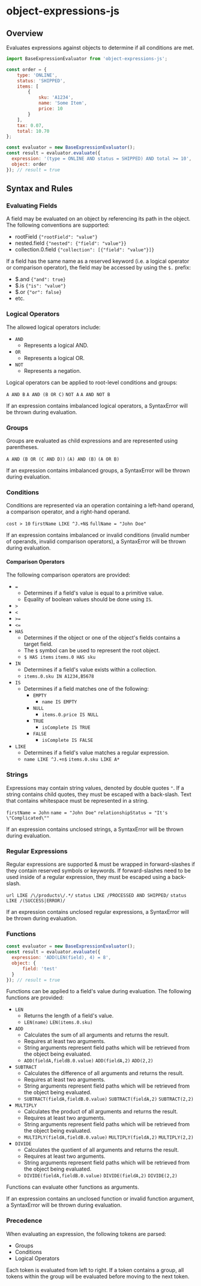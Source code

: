 # object-expressions-js

## Overview

Evaluates expressions against objects to determine if all conditions are met.

```javascript
import BaseExpressionEvaluator from 'object-expressions-js';

const order = {
    type: 'ONLINE',
    status: 'SHIPPED',
    items: [
        {
            sku: 'A1234',
            name: 'Some Item',
            price: 10
        }
    ],
    tax: 0.07,
    total: 10.70
};

const evaluator = new BaseExpressionEvaluator();
const result = evaluator.evaluate({
  expression: '(type = ONLINE AND status = SHIPPED) AND total >= 10',
  object: order
}); // result = true
```

## Syntax and Rules

### Evaluating Fields

A field may be evaluated on an object by referencing its path in the object. The following conventions are supported:
- rootField `{"rootField": "value"}`
- nested.field `{"nested": {"field": "value"}}`
- collection.0.field `{"collection": [{"field": "value"}]}`

If a field has the same name as a reserved keyword (i.e. a logical operator or comparison operator), the field may be accessed by using the `$.` prefix:
- $.and `{"and": true}`
- $.is `{"is": "value"}`
- $.or `{"or": false}`
- etc.

### Logical Operators

The allowed logical operators include:
- `AND`
  - Represents a logical AND.
- `OR`
  - Represents a logical OR.
- `NOT`
  - Represents a negation.

Logical operators can be applied to root-level conditions and groups:

`A AND B`
`A AND (B OR C)`
`NOT A`
`A AND NOT B`

If an expression contains imbalanced logical operators, a SyntaxError will be thrown during evaluation.

### Groups

Groups are evaluated as child expressions and are represented using parentheses.

`A AND (B OR (C AND D))` `(A) AND (B)` `(A OR B)`

If an expression contains imbalanced groups, a SyntaxError will be thrown during evaluation.

### Conditions

Conditions are represented via an operation containing a left-hand operand, a comparison operator, and a right-hand operand.

`cost > 10` `firstName LIKE ^J.+N$` `fullName = "John Doe"`

If an expression contains imbalanced or invalid conditions (invalid number of operands, invalid comparison operators), a SyntaxError will be thrown during evaluation.

#### Comparison Operators

The following comparison operators are provided:
- `=`
  - Determines if a field's value is equal to a primitive value.
  - Equality of boolean values should be done using `IS`.
- `>`
- `<`
- `>=`
- `<=`
- `HAS`
  - Determines if the object or one of the object's fields contains a target field.
  - The `$` symbol can be used to represent the root object.
  - `$ HAS items` `items.0 HAS sku`
- `IN`
  - Determines if a field's value exists within a collection.
  - `items.0.sku IN A1234,B5678`
- `IS`
  - Determines if a field matches one of the following:
    - `EMPTY`
      - `name IS EMPTY`
    - `NULL`
      - `items.0.price IS NULL`
    - `TRUE`
      - `isComplete IS TRUE`
    - `FALSE`
      - `isComplete IS FALSE`
- `LIKE`
  - Determines if a field's value matches a regular expression.
  - `name LIKE ^J.+n$` `items.0.sku LIKE A*`

### Strings

Expressions may contain string values, denoted by double quotes `"`. If a string contains child quotes, they must be escaped with a back-slash. Text that contains whitespace must be represented in a string.

`firstName = John` `name = "John Doe"` `relationshipStatus = "It's \"Complicated\""`

If an expression contains unclosed strings, a SyntaxError will be thrown during evaluation.

### Regular Expressions

Regular expressions are supported &amp; must be wrapped in forward-slashes if they contain reserved symbols or keywords. If forward-slashes need to be used inside of a regular expression, they must be escaped using a back-slash.

`url LIKE /\/products\/.*/` `status LIKE /PROCESSED AND SHIPPED/` `status LIKE /(SUCCESS|ERROR)/`

If an expression contains unclosed regular expressions, a SyntaxError will be thrown during evaluation.

### Functions

```javascript
const evaluator = new BaseExpressionEvaluator();
const result = evaluator.evaluate({
  expression: 'ADD(LEN(field), 4) = 8',
  object: {
      field: 'test'
  }
}); // result = true
```

Functions can be applied to a field's value during evaluation. The following functions are provided:
- `LEN`
  - Returns the length of a field's value.
  - `LEN(name)` `LEN(items.0.sku)`
- `ADD`
  - Calculates the sum of all arguments and returns the result.
  - Requires at least two arguments.
  - String arguments represent field paths which will be retrieved from the object being evaluated.
  - `ADD(fieldA,fieldB.0.value)` `ADD(fieldA,2)` `ADD(2,2)`
- `SUBTRACT`
  - Calculates the difference of all arguments and returns the result.
  - Requires at least two arguments.
  - String arguments represent field paths which will be retrieved from the object being evaluated.
  - `SUBTRACT(fieldA,fieldB.0.value)` `SUBTRACT(fieldA,2)` `SUBTRACT(2,2)`
- `MULTIPLY`
  - Calculates the product of all arguments and returns the result.
  - Requires at least two arguments.
  - String arguments represent field paths which will be retrieved from the object being evaluated.
  - `MULTIPLY(fieldA,fieldB.0.value)` `MULTIPLY(fieldA,2)` `MULTIPLY(2,2)`
- `DIVIDE`
  - Calculates the quotient of all arguments and returns the result.
  - Requires at least two arguments.
  - String arguments represent field paths which will be retrieved from the object being evaluated.
  - `DIVIDE(fieldA,fieldB.0.value)` `DIVIDE(fieldA,2)` `DIVIDE(2,2)`

Functions can evaluate other functions as arguments.

If an expression contains an unclosed function or invalid function argument, a SyntaxError will be thrown during evaluation.

### Precedence

When evaluating an expression, the following tokens are parsed:
- Groups
- Conditions
- Logical Operators

Each token is evaluated from left to right. If a token contains a group, all tokens within the group will be evaluated before moving to the next token.